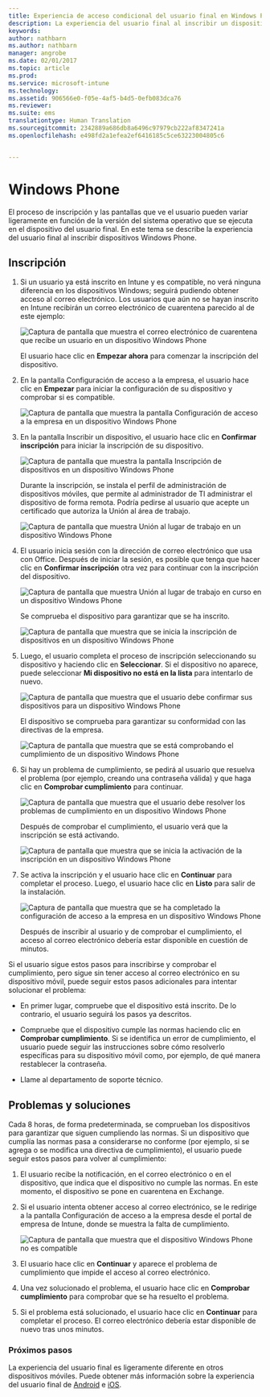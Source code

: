 ```yaml
---
title: Experiencia de acceso condicional del usuario final en Windows Phone
description: La experiencia del usuario final al inscribir un dispositivo Windows Phone.
keywords: 
author: nathbarn
ms.author: nathbarn
manager: angrobe
ms.date: 02/01/2017
ms.topic: article
ms.prod: 
ms.service: microsoft-intune
ms.technology: 
ms.assetid: 906566e0-f05e-4af5-b4d5-0efb083dca76
ms.reviewer: 
ms.suite: ems
translationtype: Human Translation
ms.sourcegitcommit: 2342889a686db8a6496c97979cb222af8347241a
ms.openlocfilehash: e498fd2a1efea2ef6416185c5ce63223004805c6


---
```


# <a name="windows-phone"></a>Windows Phone

El proceso de inscripción y las pantallas que ve el usuario pueden variar ligeramente en función de la versión del sistema operativo que se ejecuta en el dispositivo del usuario final.  En este tema se describe la experiencia del usuario final al inscribir dispositivos Windows Phone.

## <a name="enrolling"></a>Inscripción

1.  Si un usuario ya está inscrito en Intune y es compatible, no verá ninguna diferencia en los dispositivos Windows; seguirá pudiendo obtener acceso al correo electrónico. Los usuarios que aún no se hayan inscrito en Intune recibirán un correo electrónico de cuarentena parecido al de este ejemplo:

    ![Captura de pantalla que muestra el correo electrónico de cuarentena que recibe un usuario en un dispositivo Windows Phone](./media/ProtectEmail/EUX-Windows-quarantineEmail.png)

    El usuario hace clic en **Empezar ahora** para comenzar la inscripción del dispositivo.

2.  En la pantalla Configuración de acceso a la empresa, el usuario hace clic en **Empezar** para iniciar la configuración de su dispositivo y comprobar si es compatible.

    ![Captura de pantalla que muestra la pantalla Configuración de acceso a la empresa en un dispositivo Windows Phone](./media/ProtectEmail/EUX-Windows1-company-Access-Setup.png)

3.  En la pantalla Inscribir un dispositivo, el usuario hace clic en **Confirmar inscripción** para iniciar la inscripción de su dispositivo.

    ![Captura de pantalla que muestra la pantalla Inscripción de dispositivos en un dispositivo Windows Phone](./media/ProtectEmail/EUX-Windows3-enroll-Device.png)

    Durante la inscripción, se instala el perfil de administración de dispositivos móviles, que permite al administrador de TI administrar el dispositivo de forma remota. Podría pedirse al usuario que acepte un certificado que autoriza la Unión al área de trabajo.

    ![Captura de pantalla que muestra Unión al lugar de trabajo en un dispositivo Windows Phone](./media/ProtectEmail/EUX-Windows4-workplaceJoin1.png)

4.  El usuario inicia sesión con la dirección de correo electrónico que usa con Office. Después de iniciar la sesión, es posible que tenga que hacer clic en **Confirmar inscripción** otra vez para continuar con la inscripción del dispositivo.

    ![Captura de pantalla que muestra Unión al lugar de trabajo en curso en un dispositivo Windows Phone](./media/ProtectEmail/EUX-Windows5-workplaceJoin2.png)

    Se comprueba el dispositivo para garantizar que se ha inscrito.

    ![Captura de pantalla que muestra que se inicia la inscripción de dispositivos en un dispositivo Windows Phone](./media/ProtectEmail/EUX-Windows6-checking-Enrollment.png)

5.  Luego, el usuario completa el proceso de inscripción seleccionando su dispositivo y haciendo clic en **Seleccionar**. Si el dispositivo no aparece, puede seleccionar **Mi dispositivo no está en la lista** para intentarlo de nuevo.

    ![Captura de pantalla que muestra que el usuario debe confirmar sus dispositivos para un dispositivo Windows Phone](./media/ProtectEmail/EUX-Windows7-confirm-Device.png)

    El dispositivo se comprueba para garantizar su conformidad con las directivas de la empresa.

    ![Captura de pantalla que muestra que se está comprobando el cumplimiento de un dispositivo Windows Phone](./media/ProtectEmail/EUX-Windows9-checking-Compliance.png)

6.  Si hay un problema de cumplimiento, se pedirá al usuario que resuelva el problema (por ejemplo, creando una contraseña válida) y que haga clic en **Comprobar cumplimiento** para continuar.

    ![Captura de pantalla que muestra que el usuario debe resolver los problemas de cumplimiento en un dispositivo Windows Phone](./media/ProtectEmail/EUX-Windows13-resolve-Compliance.png)

    Después de comprobar el cumplimiento, el usuario verá que la inscripción se está activando.

    ![Captura de pantalla que muestra que se inicia la activación de la inscripción en un dispositivo Windows Phone](./media/ProtectEmail/EUX-Windows10-activating-Enrollment.png)

7.  Se activa la inscripción y el usuario hace clic en **Continuar** para completar el proceso. Luego, el usuario hace clic en **Listo** para salir de la instalación.

    ![Captura de pantalla que muestra que se ha completado la configuración de acceso a la empresa en un dispositivo Windows Phone](./media/ProtectEmail/EUX-Windows11-COMPLETE.png)

    Después de inscribir al usuario y de comprobar el cumplimiento, el acceso al correo electrónico debería estar disponible en cuestión de minutos.

Si el usuario sigue estos pasos para inscribirse y comprobar el cumplimiento, pero sigue sin tener acceso al correo electrónico en su dispositivo móvil, puede seguir estos pasos adicionales para intentar solucionar el problema:

-   En primer lugar, compruebe que el dispositivo está inscrito. De lo contrario, el usuario seguirá los pasos ya descritos.

-   Compruebe que el dispositivo cumple las normas haciendo clic en **Comprobar cumplimiento**. Si se identifica un error de cumplimiento, el usuario puede seguir las instrucciones sobre cómo resolverlo específicas para su dispositivo móvil como, por ejemplo, de qué manera restablecer la contraseña.

-   Llame al departamento de soporte técnico.

## <a name="issues-and-solutions"></a>Problemas y soluciones
Cada 8 horas, de forma predeterminada, se comprueban los dispositivos para garantizar que siguen cumpliendo las normas. Si un dispositivo que cumplía las normas pasa a considerarse no conforme (por ejemplo, si se agrega o se modifica una directiva de cumplimiento), el usuario puede seguir estos pasos para volver al cumplimiento:

1.  El usuario recibe la notificación, en el correo electrónico o en el dispositivo, que indica que el dispositivo no cumple las normas. En este momento, el dispositivo se pone en cuarentena en Exchange.

2.  Si el usuario intenta obtener acceso al correo electrónico, se le redirige a la pantalla Configuración de acceso a la empresa desde el portal de empresa de Intune, donde se muestra la falta de cumplimiento.

    ![Captura de pantalla que muestra que el dispositivo Windows Phone no es compatible](./media/ProtectEmail/EUX-Windows14-OutOfCompliance.png)

3.  El usuario hace clic en **Continuar** y aparece el problema de cumplimiento que impide el acceso al correo electrónico.

4.  Una vez solucionado el problema, el usuario hace clic en **Comprobar cumplimiento** para comprobar que se ha resuelto el problema.

5.  Si el problema está solucionado, el usuario hace clic en **Continuar** para completar el proceso. El correo electrónico debería estar disponible de nuevo tras unos minutos.

### <a name="where-to-go-from-here"></a>Próximos pasos
La experiencia del usuario final es ligeramente diferente en otros dispositivos móviles. Puede obtener más información sobre la experiencia del usuario final de [Android](end-user-experience-conditional-access-android.md) e [iOS](end-user-experience-conditional-access-ios.md).



<!--HONumber=Jan17_HO1-->


